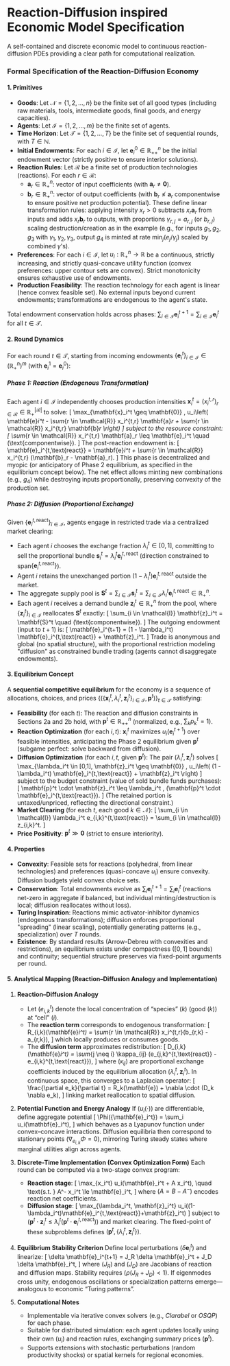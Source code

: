 # Reaction-Diffusion inspired Economic Model Specification

A self-contained and discrete economic model to continuous reaction-diffusion PDEs providing a clear path for computational realization.

### Formal Specification of the Reaction-Diffusion Economy

#### 1. Primitives
- **Goods**: Let $\mathcal{N} = \{1, 2, \dots, n\}$ be the finite set of all good types (including raw materials, tools, intermediate goods, final goods, and energy capacities).
- **Agents**: Let $\mathcal{I} = \{1, 2, \dots, m\}$ be the finite set of agents.
- **Time Horizon**: Let $\mathcal{T} = \{1, 2, \dots, T\}$ be the finite set of sequential rounds, with $T \in \mathbb{N}$.
- **Initial Endowments**: For each $i \in \mathcal{I}$, let $\mathbf{e}_i^0 \in \mathbb{R}_{++}^n$ be the initial endowment vector (strictly positive to ensure interior solutions).
- **Reaction Rules**: Let $\mathcal{R}$ be a finite set of production technologies (reactions). For each $r \in \mathcal{R}$:
  - $\mathbf{a}_r \in \mathbb{R}_+^n$: vector of input coefficients (with $\mathbf{a}_r \neq \mathbf{0}$).
  - $\mathbf{b}_r \in \mathbb{R}_+^n$: vector of output coefficients (with $\mathbf{b}_r \not\leq \mathbf{a}_r$ componentwise to ensure positive net production potential).
  These define linear transformation rules: applying intensity $x_r > 0$ subtracts $x_r \mathbf{a}_r$ from inputs and adds $x_r \mathbf{b}_r$ to outputs, with proportions $\gamma_{r,j} = a_{r,j}$ (or $b_{r,j}$) scaling destruction/creation as in the example (e.g., for inputs $g_1, g_2, g_3$ with $\gamma_1, \gamma_2, \gamma_3$, output $g_4$ is minted at rate $\min_j (e_j / \gamma_j)$ scaled by combined $\gamma$'s).
- **Preferences**: For each $i \in \mathcal{I}$, let $u_i: \mathbb{R}_+^n \to \mathbb{R}$ be a continuous, strictly increasing, and strictly quasi-concave utility function (convex preferences: upper contour sets are convex). Strict monotonicity ensures exhaustive use of endowments.
- **Production Feasibility**: The reaction technology for each agent is linear (hence convex feasible set). No external inputs beyond current endowments; transformations are endogenous to the agent's state.

Total endowment conservation holds across phases: $\sum_{i \in \mathcal{I}} \mathbf{e}_i^{t+1} = \sum_{i \in \mathcal{I}} \mathbf{e}_i^t$ for all $t \in \mathcal{T}$.

#### 2. Round Dynamics
For each round $t \in \mathcal{T}$, starting from incoming endowments $\{\mathbf{e}_i^t\}_{i \in \mathcal{I}} \in (\mathbb{R}_+^n)^m$ (with $\mathbf{e}_i^1 = \mathbf{e}_i^0$):

##### Phase 1: Reaction (Endogenous Transformation)
Each agent $i \in \mathcal{I}$ independently chooses production intensities $\mathbf{x}_i^t = (x_i^{t,r})_{r \in \mathcal{R}} \in \mathbb{R}_+^{|\mathcal{R}|}$ to solve:
\[
\max_{\mathbf{x}_i^t \geq \mathbf{0}} \, u_i\left( \mathbf{e}_i^t - \sum_{r \in \mathcal{R}} x_i^{t,r} \mathbf{a}_r + \sum_{r \in \mathcal{R}} x_i^{t,r} \mathbf{b}_r \right)
\]
subject to the resource constraint:
\[
\sum_{r \in \mathcal{R}} x_i^{t,r} \mathbf{a}_r \leq \mathbf{e}_i^t \quad (\text{componentwise}).
\]
The post-reaction endowment is:
\[
\mathbf{e}_i^{t,\text{react}} = \mathbf{e}_i^t + \sum_{r \in \mathcal{R}} x_i^{t,r} (\mathbf{b}_r - \mathbf{a}_r).
\]
This phase is decentralized and myopic (or anticipatory of Phase 2 equilibrium, as specified in the equilibrium concept below). The net effect allows minting new combinations (e.g., $g_4$) while destroying inputs proportionally, preserving convexity of the production set.

##### Phase 2: Diffusion (Proportional Exchange)
Given $\{\mathbf{e}_i^{t,\text{react}}\}_{i \in \mathcal{I}}$, agents engage in restricted trade via a centralized market clearing:
- Each agent $i$ chooses the exchange fraction $\lambda_i^t \in [0,1]$, committing to sell the proportional bundle $\mathbf{s}_i^t = \lambda_i^t \mathbf{e}_i^{t,\text{react}}$ (direction constrained to span$\{\mathbf{e}_i^{t,\text{react}}\}$).
- Agent $i$ retains the unexchanged portion $(1 - \lambda_i^t) \mathbf{e}_i^{t,\text{react}}$ outside the market.
- The aggregate supply pool is $\mathbf{S}^t = \sum_{i \in \mathcal{I}} \mathbf{s}_i^t = \sum_{i \in \mathcal{I}} \lambda_i^t \mathbf{e}_i^{t,\text{react}} \in \mathbb{R}_+^n$.
- Each agent $i$ receives a demand bundle $\mathbf{z}_i^t \in \mathbb{R}_+^n$ from the pool, where $\{\mathbf{z}_i^t\}_{i \in \mathcal{I}}$ reallocates $\mathbf{S}^t$ exactly:
  \[
  \sum_{i \in \mathcal{I}} \mathbf{z}_i^t = \mathbf{S}^t \quad (\text{componentwise}).
  \]
The outgoing endowment (input to $t+1$) is:
\[
\mathbf{e}_i^{t+1} = (1 - \lambda_i^t) \mathbf{e}_i^{t,\text{react}} + \mathbf{z}_i^t.
\]
Trade is anonymous and global (no spatial structure), with the proportional restriction modeling "diffusion" as constrained bundle trading (agents cannot disaggregate endowments).

#### 3. Equilibrium Concept
A **sequential competitive equilibrium** for the economy is a sequence of allocations, choices, and prices $\{(\{\mathbf{x}_i^t, \lambda_i^t, \mathbf{z}_i^t\}_{i \in \mathcal{I}}, \mathbf{p}^t)\}_{t \in \mathcal{T}}$ satisfying:
- **Feasibility** (for each $t$): The reaction and diffusion constraints in Sections 2a and 2b hold, with $\mathbf{p}^t \in \mathbb{R}_{++}^n$ (normalized, e.g., $\sum_k p_k^t = 1$).
- **Reaction Optimization** (for each $i,t$): $\mathbf{x}_i^t$ maximizes $u_i(\mathbf{e}_i^{t+1})$ over feasible intensities, anticipating the Phase 2 equilibrium given $\mathbf{p}^t$ (subgame perfect: solve backward from diffusion).
- **Diffusion Optimization** (for each $i,t$, given $\mathbf{p}^t$): The pair $(\lambda_i^t, \mathbf{z}_i^t)$ solves
  \[
  \max_{\lambda_i^t \in [0,1], \mathbf{z}_i^t \geq \mathbf{0}} \, u_i\left( (1 - \lambda_i^t) \mathbf{e}_i^{t,\text{react}} + \mathbf{z}_i^t \right)
  \]
  subject to the budget constraint (value of sold bundle funds purchases):
  \[
  \mathbf{p}^t \cdot \mathbf{z}_i^t \leq \lambda_i^t \, (\mathbf{p}^t \cdot \mathbf{e}_i^{t,\text{react}}).
  \]
  (The retained portion is untaxed/unpriced, reflecting the directional constraint.)
- **Market Clearing** (for each $t$, each good $k \in \mathcal{N}$):
  \[
  \sum_{i \in \mathcal{I}} \lambda_i^t e_{i,k}^{t,\text{react}} = \sum_{i \in \mathcal{I}} z_{i,k}^t.
  \]
- **Price Positivity**: $\mathbf{p}^t \gg \mathbf{0}$ (strict to ensure interiority).

#### 4. Properties
- **Convexity**: Feasible sets for reactions (polyhedral, from linear technologies) and preferences (quasi-concave $u_i$) ensure convexity. Diffusion budgets yield convex choice sets.
- **Conservation**: Total endowments evolve as $\sum_i \mathbf{e}_i^{t+1} = \sum_i \mathbf{e}_i^t$ (reactions net-zero in aggregate if balanced, but individual minting/destruction is local; diffusion reallocates without loss).
- **Turing Inspiration**: Reactions mimic activator-inhibitor dynamics (endogenous transformations); diffusion enforces proportional "spreading" (linear scaling), potentially generating patterns (e.g., specialization) over $T$ rounds.
- **Existence**: By standard results (Arrow-Debreu with convexities and restrictions), an equilibrium exists under compactness ($[0,1]$ bounds) and continuity; sequential structure preserves via fixed-point arguments per round.

#### 5. Analytical Mapping (Reaction–Diffusion Analogy and Implementation)

1. **Reaction–Diffusion Analogy**

   * Let $(e_{i,k}^t)$ denote the local concentration of “species” $(k)$ (good $(k)$) at “cell” $(i)$.
   * The **reaction term** corresponds to endogenous transformation:
     \[
     R_{i,k}(\mathbf{e}_i^t) = \sum_{r \in \mathcal{R}} x_i^{t,r}(b_{r,k} - a_{r,k}),
     \]
     which locally produces or consumes goods.
   * The **diffusion term** approximates redistribution:
     \[
     D_{i,k}(\mathbf{e}_i^t) = \sum_{j \neq i} \kappa_{ij} (e_{j,k}^{t,\text{react}} - e_{i,k}^{t,\text{react}}),
     \]
     where $(\kappa_{ij})$ are proportional exchange coefficients induced by the equilibrium allocation $(\lambda_i^t, \mathbf{z}_i^t)$.
     In continuous space, this converges to a Laplacian operator:
     \[
     \frac{\partial e_k}{\partial t} = R_k(\mathbf{e}) + \nabla \cdot (D_k \nabla e_k),
     \]
     linking market reallocation to spatial diffusion.

2. **Potential Function and Energy Analogy**
   If $(u_i(\cdot))$ are differentiable, define aggregate potential
   \[
   \Phi(\{\mathbf{e}_i^t\}) = \sum_i u_i(\mathbf{e}_i^t),
   \]
   which behaves as a Lyapunov function under convex–concave interactions. Diffusion equilibria then correspond to stationary points $(\nabla_{e_{i,k}} \Phi = 0)$, mirroring Turing steady states where marginal utilities align across agents.

3. **Discrete-Time Implementation (Convex Optimization Form)**
   Each round can be computed via a two-stage convex program:

   * **Reaction stage**:
     \[
     \max_{x_i^t} u_i(\mathbf{e}_i^t + A x_i^t), \quad \text{s.t. } A^- x_i^t \le \mathbf{e}_i^t,
     \]
     where $(A = B - A^-)$ encodes reaction net coefficients.
   * **Diffusion stage**:
     \[
     \max_{\lambda_i^t, \mathbf{z}_i^t} u_i((1-\lambda_i^t)\mathbf{e}_i^{t,\text{react}}+\mathbf{z}_i^t)
     \]
     subject to $(\mathbf{p}^t \cdot \mathbf{z}_i^t \le \lambda_i^t (\mathbf{p}^t \cdot \mathbf{e}_i^{t,\text{react}}))$ and market clearing.
     The fixed-point of these subproblems defines $(\mathbf{p}^t, \{\lambda_i^t,\mathbf{z}_i^t\})$.

4. **Equilibrium Stability Criterion**
   Define local perturbations $(\delta \mathbf{e}_i^t)$ and linearize:
   \[
   \delta \mathbf{e}_i^{t+1} = J_R \delta \mathbf{e}_i^t + J_D \delta \mathbf{e}_i^t,
   \]
   where $(J_R)$ and $(J_D)$ are Jacobians of reaction and diffusion maps.
   Stability requires $(\rho(J_R + J_D) < 1)$. If eigenmodes cross unity, endogenous oscillations or specialization patterns emerge—analogous to economic “Turing patterns”.

5. **Computational Notes**

   * Implementable via iterative convex solvers (e.g., *Clarabel* or *OSQP*) for each phase.
   * Suitable for distributed simulation: each agent updates locally using their own $(u_i)$ and reaction rules, exchanging summary prices $(\mathbf{p}^t)$.
   * Supports extensions with stochastic perturbations (random productivity shocks) or spatial kernels for regional economies.

